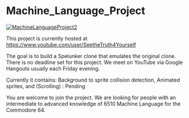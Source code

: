 # Machine_Language_Project

[![MachineLanguageProject2](https://github.com/smorrow8859/Machine_Language_Project/blob/master/SpelunkerWeek6.PNG)](#features)

This project is currently hosted at 
https://www.youtube.com/user/SeetheTruth4Yourself

The goal is to build a Spelunker clone that emulates the original clone. There is no deadline set for this project. We meet on YouTube via Google Hangouts usually each Friday evening.


Currently it contains:
Background to sprite collision detection,
Animated sprites, and
(Scrolling) : Pending 

You are welcome to join the project. We are looking for people with an intermediate to advanced knowledge of 6510 Machine Language for the Commodore 64. 
